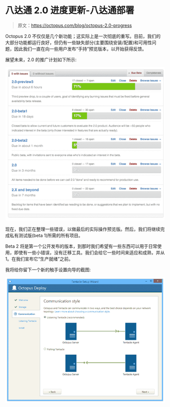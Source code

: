 # 八达通 2.0 进度更新-八达通部署

> 原文：<https://octopus.com/blog/octopus-2.0-progress>

Octopus 2.0 不仅仅是几个新功能；这实际上是一次彻底的重写。目前，我们的大部分功能都运行良好，但仍有一些缺失部分(主要围绕安装/配置)和可用性问题，因此我们一直在向一些用户发布“手持”预览版本，以开始获得反馈。

展望未来，2.0 的推广计划如下所示:

![Octopus 2.0 rollout plan](img/14614c598b075ca37b69c5bcd2c2722c.png)

现在，我们正在整理一些错误，以做最后的实际操作预览版。然后，我们将继续完成私有测试版(beta 1)所需的所有项目。

Beta 2 将是第一个公开发布的版本，到那时我们希望有一些东西可以用于日常使用，即使有一些小错误，没有迁移工具。我们会给它一些时间来适应和成熟，并从 1。在我们宣布它“生产就绪”之前。

我将给你留下一个新的触手设置向导的截图:

![Tentacle setup wizard: choose between polling and listening Tentacles](img/2eeb0aa73c9d858cdcf0c5da1110eff1.png)